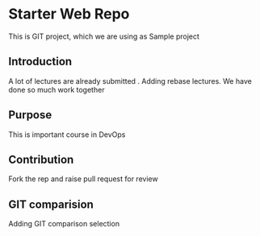 # Starter Web Repo

This is GIT project, which we are using as Sample project

## Introduction 
A lot of lectures are already submitted . Adding rebase lectures. We have done so much work together

## Purpose

This is important course in DevOps

## Contribution 
Fork the rep and raise pull request for review

## GIT comparision 
Adding GIT comparison selection